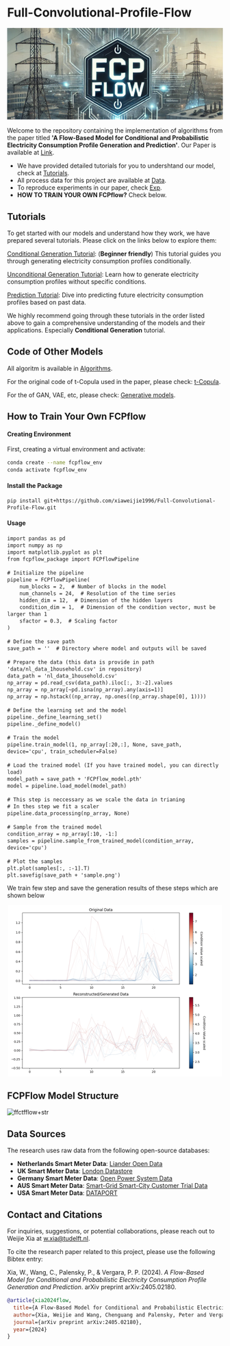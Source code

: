 # Full-Convolutional-Profile-Flow

<p align="center">
  <img src="materials/fcpflow.png" alt="Top Bar">
</p>

Welcome to the repository containing the implementation of algorithms from the paper titled **'A Flow-Based Model for Conditional and Probabilistic Electricity Consumption Profile Generation and Prediction'**. Our Paper is available at [Link](https://arxiv.org/abs/2405.02180).

- We have provided detailed tutorials for you to undershtand our model, check at [Tutorials](tutorials).
- All process data for this project are available at [Data](data).
- To reproduce experiments in our paper, check [Exp](exp).
- **HOW TO TRAIN YOUR OWN FCPflow?** Check below.

## Tutorials

To get started with our models and understand how they work, we have prepared several tutorials. Please click on the links below to explore them:

[Conditional Generation Tutorial](tutorials/tutorial_conditioanl_gen.ipynb): (**Beginner friendly**) This tutorial guides you through generating electricity consumption profiles conditionally.

[Unconditional Generation Tutorial](tutorials/tutorial_uncond_gen.ipynb): Learn how to generate electricity consumption profiles without specific conditions.

[Prediction Tutorial](tutorials/tutorial_prediction.ipynb): Dive into predicting future electricity consumption profiles based on past data.

We highly recommend going through these tutorials in the order listed above to gain a comprehensive understanding of the models and their applications. Especially **Conditional Generation** tutorial.

## Code of Other Models

All algoritm is available in [Algorithms](alg).

For the original code of t-Copula used in the paper, please check: [t-Copula](https://github.com/MauricioSalazare/multi-copula).

For the of GAN, VAE, etc, please check: [Generative models](https://github.com/xiaweijie1996/Generative-Models-for-Customer-Profile-Generation).

## How to Train Your Own FCPflow

#### Creating Environment

First, creating a virtual environment and activate:
```bash
conda create --name fcpflow_env
conda activate fcpflow_env
```

#### Install the Package

```
pip install git+https://github.com/xiaweijie1996/Full-Convolutional-Profile-Flow.git
```
#### Usage
```
import pandas as pd
import numpy as np
import matplotlib.pyplot as plt
from fcpflow_package import FCPflowPipeline

# Initialize the pipeline
pipeline = FCPflowPipeline(
    num_blocks = 2,  # Number of blocks in the model
    num_channels = 24,  # Resolution of the time series 
    hidden_dim = 12,  # Dimension of the hidden layers
    condition_dim = 1,  # Dimension of the condition vector, must be larger than 1
    sfactor = 0.3,  # Scaling factor
)

# Define the save path
save_path = ''  # Directory where model and outputs will be saved

# Prepare the data (this data is provide in path 'data/nl_data_1household.csv' in repository)
data_path = 'nl_data_1household.csv'
np_array = pd.read_csv(data_path).iloc[:, 3:-2].values
np_array = np_array[~pd.isna(np_array).any(axis=1)]
np_array = np.hstack((np_array, np.ones((np_array.shape[0], 1))))

# Define the learning set and the model 
pipeline._define_learning_set()
pipeline._define_model()

# Train the model
pipeline.train_model(1, np_array[:20,:], None, save_path, device='cpu', train_scheduler=False)

# Load the trained model (If you have trained model, you can directly load)
model_path = save_path + 'FCPflow_model.pth'
model = pipeline.load_model(model_path)

# This step is neccessary as we scale the data in trianing
# In thes step we fit a scaler
pipeline.data_processing(np_array, None)

# Sample from the trained model
condition_array = np_array[:10, -1:]
samples = pipeline.sample_from_trained_model(condition_array, device='cpu')

# Plot the samples
plt.plot(samples[:, :-1].T)
plt.savefig(save_path + 'sample.png')
```

We train few step and save the generation results of these steps which are shown below 

<p align="center">
  <img src="materials/demo.gif" alt="Top Bar", width="500">
</p>

## FCPFlow Model Structure

![ffctfflow+str](https://github.com/xiaweijie1996/Full-Convolutional-Time-Series-Flow/assets/84010474/f29e1a10-0ae9-4a76-b20a-c9c1e5d781c3)

## Data Sources

The research uses raw data from the following open-source databases:

- **Netherlands Smart Meter Data**: [Liander Open Data](https://www.liander.nl/partners/datadiensten/open-data/data)
- **UK Smart Meter Data**: [London Datastore](https://data.london.gov.uk/dataset/smartmeter-energy-use-data-in-london-households)
- **Germany Smart Meter Data**: [Open Power System Data](https://data.open-power-system-data.org/household_data/2020-04-15)
- **AUS Smart Meter Data**: [Smart-Grid Smart-City Customer Trial Data](https://data.gov.au/dataset/ds-dga-4e21dea3-9b87-4610-94c7-15a8a77907ef/details)
- **USA Smart Meter Data**:  [DATAPORT](https://dataport.pecanstreet.org/)


## Contact and Citations
For inquiries, suggestions, or potential collaborations, please reach out to Weijie Xia at [w.xia@tudelft.nl](mailto:w.xia@tudelft.nl).

To cite the research paper related to this project, please use the following Bibtex entry:

Xia, W., Wang, C., Palensky, P., & Vergara, P. P. (2024). _A Flow-Based Model for Conditional and Probabilistic Electricity Consumption Profile Generation and Prediction_. arXiv preprint arXiv:2405.02180.

```bibtex
@article{xia2024flow,
  title={A Flow-Based Model for Conditional and Probabilistic Electricity Consumption Profile Generation and Prediction},
  author={Xia, Weijie and Wang, Chenguang and Palensky, Peter and Vergara, Pedro P},
  journal={arXiv preprint arXiv:2405.02180},
  year={2024}
}
